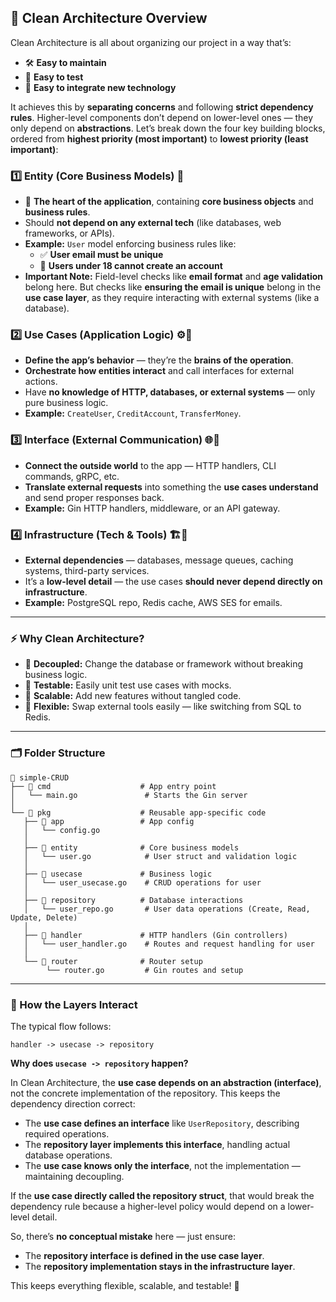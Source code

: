 ## 🧼 Clean Architecture Overview

Clean Architecture is all about organizing our project in a way that’s:
- 🛠️ **Easy to maintain**
- 🧪 **Easy to test**
- 🔌 **Easy to integrate new technology**

It achieves this by **separating concerns** and following **strict dependency rules**. Higher-level components don’t depend on lower-level ones — they only depend on **abstractions**. Let’s break down the four key building blocks, ordered from **highest priority (most important)** to **lowest priority (least important)**:

### 1️⃣ Entity (Core Business Models) 🧠
- 💖 **The heart of the application**, containing **core business objects** and **business rules**.
- Should **not depend on any external tech** (like databases, web frameworks, or APIs).
- **Example:** `User` model enforcing business rules like:
   - ✅ **User email must be unique**
   - 🚫 **Users under 18 cannot create an account**
- **Important Note:** Field-level checks like **email format** and **age validation** belong here. But checks like **ensuring the email is unique** belong in the **use case layer**, as they require interacting with external systems (like a database).

### 2️⃣ Use Cases (Application Logic) ⚙️🧠
- **Define the app’s behavior** — they’re the **brains of the operation**.
- **Orchestrate how entities interact** and call interfaces for external actions.
- Have **no knowledge of HTTP, databases, or external systems** — only pure business logic.
- **Example:** `CreateUser`, `CreditAccount`, `TransferMoney`.

### 3️⃣ Interface (External Communication) 🌐📡
- **Connect the outside world** to the app — HTTP handlers, CLI commands, gRPC, etc.
- **Translate external requests** into something the **use cases understand** and send proper responses back.
- **Example:** Gin HTTP handlers, middleware, or an API gateway.

### 4️⃣ Infrastructure (Tech & Tools) 🏗️🔧
- **External dependencies** — databases, message queues, caching systems, third-party services.
- It’s a **low-level detail** — the use cases **should never depend directly on infrastructure**.
- **Example:** PostgreSQL repo, Redis cache, AWS SES for emails.

---

### ⚡ Why Clean Architecture?
- 🧠 **Decoupled:** Change the database or framework without breaking business logic.
- 🧪 **Testable:** Easily unit test use cases with mocks.
- 🌱 **Scalable:** Add new features without tangled code.
- 🧩 **Flexible:** Swap external tools easily — like switching from SQL to Redis.

---

### 🗂️ Folder Structure
```
📂 simple-CRUD
├── 📂 cmd                    # App entry point
│   └── main.go               # Starts the Gin server
│
└── 📂 pkg                    # Reusable app-specific code
   ├── 📂 app                 # App config
   │   └── config.go          
   │
   ├── 📂 entity              # Core business models
   │   └── user.go            # User struct and validation logic
   │
   ├── 📂 usecase             # Business logic
   │   └── user_usecase.go    # CRUD operations for user
   │
   ├── 📂 repository          # Database interactions
   │   └── user_repo.go       # User data operations (Create, Read, Update, Delete)
   │
   ├── 📂 handler             # HTTP handlers (Gin controllers)
   │   └── user_handler.go    # Routes and request handling for user
   │
   └── 📂 router              # Router setup
        └── router.go         # Gin routes and setup            
```

---

### 🧠 How the Layers Interact
The typical flow follows:
```
handler -> usecase -> repository
```
**Why does `usecase -> repository` happen?**

In Clean Architecture, the **use case depends on an abstraction (interface)**, not the concrete implementation of the repository. This keeps the dependency direction correct:
- The **use case defines an interface** like `UserRepository`, describing required operations.
- The **repository layer implements this interface**, handling actual database operations.
- The **use case knows only the interface**, not the implementation — maintaining decoupling.

If the **use case directly called the repository struct**, that would break the dependency rule because a higher-level policy would depend on a lower-level detail.

So, there’s **no conceptual mistake** here — just ensure:
- The **repository interface is defined in the use case layer**.
- The **repository implementation stays in the infrastructure layer**.

This keeps everything flexible, scalable, and testable! 🚀

